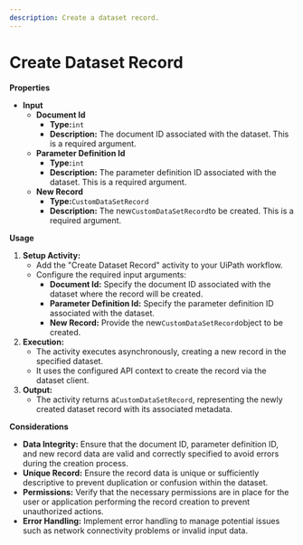 ```yaml
---
description: Create a dataset record.
---
```


# Create Dataset Record

**Properties**

* **Input**
  * **Document Id**
    * **Type:**`int`
    * **Description:** The document ID associated with the dataset. This is a required argument.
  * **Parameter Definition Id**
    * **Type:**`int`
    * **Description:** The parameter definition ID associated with the dataset. This is a required argument.
  * **New Record**
    * **Type:**`CustomDataSetRecord`
    * **Description:** The new`CustomDataSetRecord`to be created. This is a required argument.

**Usage**

1. **Setup Activity:**
   * Add the "Create Dataset Record" activity to your UiPath workflow.
   * Configure the required input arguments:
     * **Document Id:** Specify the document ID associated with the dataset where the record will be created.
     * **Parameter Definition Id:** Specify the parameter definition ID associated with the dataset.
     * **New Record:** Provide the new`CustomDataSetRecord`object to be created.
2. **Execution:**
   * The activity executes asynchronously, creating a new record in the specified dataset.
   * It uses the configured API context to create the record via the dataset client.
3. **Output:**
   * The activity returns a`CustomDataSetRecord`, representing the newly created dataset record with its associated metadata.

**Considerations**

* **Data Integrity:** Ensure that the document ID, parameter definition ID, and new record data are valid and correctly specified to avoid errors during the creation process.
* **Unique Record:** Ensure the record data is unique or sufficiently descriptive to prevent duplication or confusion within the dataset.
* **Permissions:** Verify that the necessary permissions are in place for the user or application performing the record creation to prevent unauthorized actions.
* **Error Handling:** Implement error handling to manage potential issues such as network connectivity problems or invalid input data.
